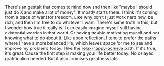 There's an gestalt that comes to mind now and then like "maybe I should just do X and make a lot of money".
It mostly starts there.
I think it's coming from a place of want for freedom.
Like why don't I just work hard now, be rich, and then I'm free to do whatever I want.
There's some truth in this, but I wonder how true it really is. I can easily imagine myself still having existential worries in that world. Or having trouble motivating myself and not knowing what to do about it.
Like upon reflection, I tend to prefer the paths where I have a more balanced life, which leaves space for me to see and improve my problems today.
I like the [relax-happy-achieve](./relax-happy-achieve.md) path. If it's true, it's great. Cause the first step is making your life better today. No delayed gratification needed. But it also promises greatness later.

